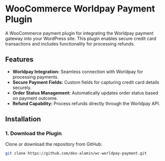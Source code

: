 # WooCommerce Worldpay Payment Plugin

A WooCommerce payment plugin for integrating the Worldpay payment gateway into your WordPress site. This plugin enables secure credit card transactions and includes functionality for processing refunds.

## Features

- **Worldpay Integration:** Seamless connection with Worldpay for processing payments.
- **Secure Payment Fields:** Custom fields for capturing credit card details securely.
- **Order Status Management:** Automatically updates order status based on payment outcome.
- **Refund Capability:** Process refunds directly through the Worldpay API.

## Installation

### 1. Download the Plugin

Clone or download the repository from GitHub:

```bash
git clone https://github.com/dev-alamin/wc-worldpay-payment.git
